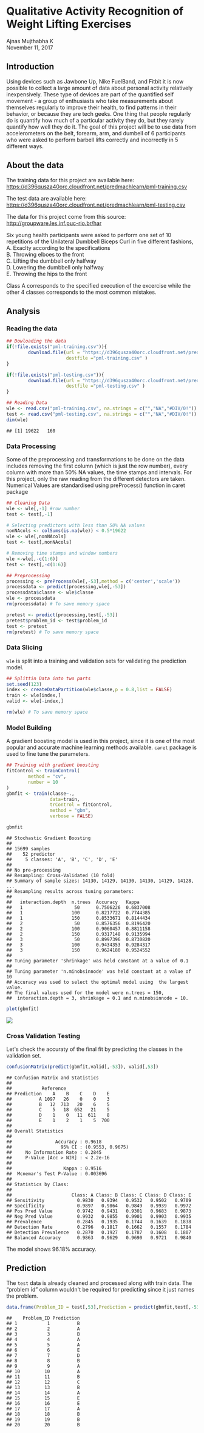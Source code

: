 # Qualitative Activity Recognition of Weight Lifting Exercises
Ajnas Mujthabha K  
November 11, 2017  



## Introduction 

Using devices such as Jawbone Up, Nike FuelBand, and Fitbit it is now possible to collect a large amount of data about personal activity relatively inexpensively. These type of devices are part of the quantified self movement - a group of enthusiasts who take measurements about themselves regularly to improve their health, to find patterns in their behavior, or because they are tech geeks. One thing that people regularly do is quantify how much of a particular activity they do, but they rarely quantify how well they do it. The goal of this project will be to use data from accelerometers on the belt, forearm, arm, and dumbell of 6 participants who were asked to perform barbell lifts correctly and incorrectly in 5 different ways. 

## About the data

The training data for this project are available here: https://d396qusza40orc.cloudfront.net/predmachlearn/pml-training.csv  

The test data are available here: https://d396qusza40orc.cloudfront.net/predmachlearn/pml-testing.csv  

The data for this project come from this source: http://groupware.les.inf.puc-rio.br/har  

Six young health participants were asked to perform one set of 10 repetitions of the Unilateral Dumbbell Biceps Curl in five different fashions,
A. Exaclty according to the specifications  
B. Throwing elboes to the front  
C. Lifting the dumbbell only halfway  
D. Lowering the dumbbell only halfway  
E. Throwing the hips to the front

Class A corresponds to the specified execution of the excercise while the other 4 classes corresponds to the most common mistakes.

## Analysis

### Reading the data
  

```r
## Dowloading the data
if(!file.exists("pml-training.csv")){
        download.file(url = "https://d396qusza40orc.cloudfront.net/predmachlearn/pml-training.csv",
                      destfile ="pml-training.csv" )
}

if(!file.exists("pml-testing.csv")){
        download.file(url = "https://d396qusza40orc.cloudfront.net/predmachlearn/pml-testing.csv",
                      destfile ="pml-testing.csv" )
}

## Reading Data
wle <- read.csv("pml-training.csv", na.strings = c("","NA","#DIV/0!"))
test <- read.csv("pml-testing.csv", na.strings = c("","NA","#DIV/0!"))
dim(wle)
```

```
## [1] 19622   160
```
  
### Data Processing

Some of the preprocessing and transformations to be done on the data includes removing the first column (which is just the row number), every column with more than 50% NA values, the time stamps and intervals. For this project, only the raw reading from the different detectors are taken. Numerical Values are standardised using preProcess() function in caret package  


```r
## Cleaning Data
wle <- wle[,-1] #row number
test <- test[,-1]

# Selecting predictors with less than 50% NA values
nonNAcols <- colSums(is.na(wle)) < 0.5*19622
wle <- wle[,nonNAcols]
test <- test[,nonNAcols]

# Removing time stamps and window numbers
wle <-wle[,-c(1:6)]
test <- test[,-c(1:6)]

## Preprocessing
processing <- preProcess(wle[,-53],method = c('center','scale'))
processdata <- predict(processing,wle[,-53])
processdata$classe <- wle$classe
wle <- processdata
rm(processdata) # To save memory space

pretest <- predict(processing,test[,-53])
pretest$problem_id <- test$problem_id
test <- pretest
rm(pretest) # To save memory space
```
  
### Data Slicing

`wle` is split into a training and validation sets for validating the prediction model.  


```r
## Splittin Data into two parts
set.seed(123)
index <- createDataPartition(wle$classe,p = 0.8,list = FALSE)
train <- wle[index,]
valid <- wle[-index,]

rm(wle) # To save memory space
```
  
### Model Building

A gradient boosting model is used in this project, since it is one of the most popular and accurate machine learning methods available. `caret` package is used to fine tune the parameters.  


```r
## Training with gradient boosting
fitControl <- trainControl(
        method = "cv",
        number = 10
)
gbmfit <- train(classe~., 
                data=train, 
                trControl = fitControl, 
                method = "gbm",
                verbose = FALSE)

gbmfit
```

```
## Stochastic Gradient Boosting 
## 
## 15699 samples
##    52 predictor
##     5 classes: 'A', 'B', 'C', 'D', 'E' 
## 
## No pre-processing
## Resampling: Cross-Validated (10 fold) 
## Summary of sample sizes: 14130, 14129, 14130, 14130, 14129, 14128, ... 
## Resampling results across tuning parameters:
## 
##   interaction.depth  n.trees  Accuracy   Kappa    
##   1                   50      0.7506226  0.6837008
##   1                  100      0.8217722  0.7744385
##   1                  150      0.8533671  0.8144434
##   2                   50      0.8576356  0.8196420
##   2                  100      0.9060457  0.8811158
##   2                  150      0.9317148  0.9135994
##   3                   50      0.8997396  0.8730820
##   3                  100      0.9434353  0.9284317
##   3                  150      0.9624180  0.9524552
## 
## Tuning parameter 'shrinkage' was held constant at a value of 0.1
## 
## Tuning parameter 'n.minobsinnode' was held constant at a value of 10
## Accuracy was used to select the optimal model using  the largest value.
## The final values used for the model were n.trees = 150,
##  interaction.depth = 3, shrinkage = 0.1 and n.minobsinnode = 10.
```

```r
plot(gbmfit)
```

![](FinalProject_files/figure-html/unnamed-chunk-4-1.png)<!-- -->
  
### Cross Validation Testing
Let's check the accuraty of the final fit by predicting the classes in the validation set.  


```r
confusionMatrix(predict(gbmfit,valid[,-53]), valid[,53])
```

```
## Confusion Matrix and Statistics
## 
##           Reference
## Prediction    A    B    C    D    E
##          A 1097   26    0    0    3
##          B   12  713   20    6    5
##          C    5   18  652   21    5
##          D    1    0   11  611    8
##          E    1    2    1    5  700
## 
## Overall Statistics
##                                           
##                Accuracy : 0.9618          
##                  95% CI : (0.9553, 0.9675)
##     No Information Rate : 0.2845          
##     P-Value [Acc > NIR] : < 2.2e-16       
##                                           
##                   Kappa : 0.9516          
##  Mcnemar's Test P-Value : 0.003696        
## 
## Statistics by Class:
## 
##                      Class: A Class: B Class: C Class: D Class: E
## Sensitivity            0.9830   0.9394   0.9532   0.9502   0.9709
## Specificity            0.9897   0.9864   0.9849   0.9939   0.9972
## Pos Pred Value         0.9742   0.9431   0.9301   0.9683   0.9873
## Neg Pred Value         0.9932   0.9855   0.9901   0.9903   0.9935
## Prevalence             0.2845   0.1935   0.1744   0.1639   0.1838
## Detection Rate         0.2796   0.1817   0.1662   0.1557   0.1784
## Detection Prevalence   0.2870   0.1927   0.1787   0.1608   0.1807
## Balanced Accuracy      0.9863   0.9629   0.9690   0.9721   0.9840
```
  
The model shows 96.18% accuracy.  

## Prediction

The `test` data is already cleaned and processed along with train data. The “problem id” column wouldn't be required for predicting since it just names the problem.  


```r
data.frame(Problem_ID = test[,53],Prediction = predict(gbmfit,test[,-53]))
```

```
##    Problem_ID Prediction
## 1           1          B
## 2           2          A
## 3           3          B
## 4           4          A
## 5           5          A
## 6           6          E
## 7           7          D
## 8           8          B
## 9           9          A
## 10         10          A
## 11         11          B
## 12         12          C
## 13         13          B
## 14         14          A
## 15         15          E
## 16         16          E
## 17         17          A
## 18         18          B
## 19         19          B
## 20         20          B
```
